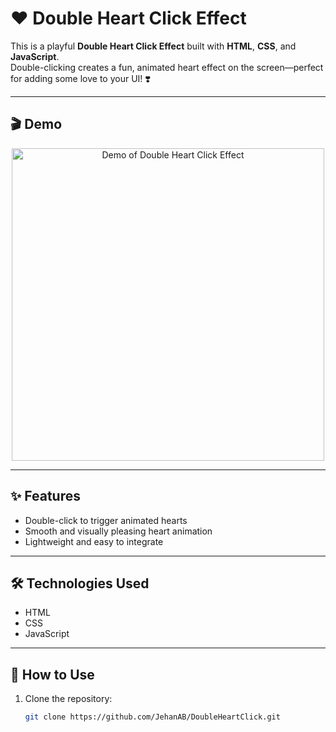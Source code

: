 # ❤️ Double Heart Click Effect 

This is a playful **Double Heart Click Effect** built with **HTML**, **CSS**, and **JavaScript**.  
Double-clicking creates a fun, animated heart effect on the screen—perfect for adding some love to your UI! ❣️

---

## 🎬 Demo

<p align="center">
  <img src="demo.gif" alt="Demo of Double Heart Click Effect" width="500"/>
</p>

---

## ✨ Features
-  Double-click to trigger animated hearts  
-  Smooth and visually pleasing heart animation  
-  Lightweight and easy to integrate

---

## 🛠️ Technologies Used
-  HTML  
-  CSS  
-  JavaScript  

---

## 🚀 How to Use
1. Clone the repository:
   ```bash
   git clone https://github.com/JehanAB/DoubleHeartClick.git
